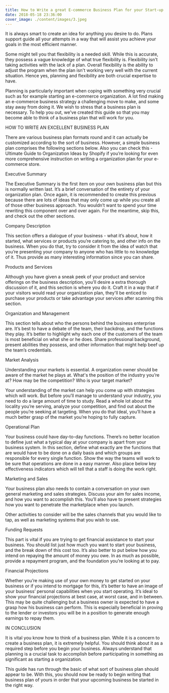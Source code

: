 ```yaml
---
title: How to Write a great E-commerce Business Plan for your Start-up
date: 2018-05-18 23:36:00
cover_image: ./content/images/3.jpeg
---
```




It is always smart to create an idea for anything you desire to do. Plans support guide all your attempts in a way that will assist you achieve your goals in the most efficient manner.

Some might tell you that flexibility is a needed skill. While this is accurate, they possess a vague knowledge of what true flexibility is. Flexibility isn't taking activities with the lack of a plan. Overall flexibility is the ability to adjust the program when the plan isn't working very well with the current situation. Hence yes, planning and flexibility are both crucial expertise to have.

Planning is particularly important when coping with something very crucial such as for example starting an e-commerce organization. A lot find making an e-commerce business strategy a challenging move to make, and some stay away from doing it. We wish to stress that a business plan is necessary. To help you out, we've created this guide so that you may become able to think of a business plan that will work for you.

HOW TO WRITE AN EXCELLENT BUSINESS PLAN

There are various business plan formats round and it can actually be customized according to the sort of business. However, a simple business plan comprises the following sections below. Also you can check this - Ultimate Guide to Organization Ideas by Shopify if you’re looking for even more comprehensive instruction on writing a organization plan for your e-commerce store.

Executive Summary

The Executive Summary is the first item on your own business plan but this is normally written last. It’s a brief conversation of the entirety of your organization plan. Once again, it is recommended to create this previous because there are lots of ideas that may only come up while you create all of those other business approach. You wouldn’t want to spend your time rewriting this component over and over again. For the meantime, skip this, and check out the other sections.

Company Description

This section offers a dialogue of your business - what it’s about, how it started, what services or products you’re catering to, and other info on the business. When you do that, try to consider it from the idea of watch that you’re presenting your company to anyone who has little to no knowledge of it. Thus provide as many interesting information since you can share.

Products and Services

Although you have given a sneak peek of your product and service offerings on the business description, you’ll desire a extra thorough discussion of it, and this section is where you do it. Craft it in a way that if your visitors would read your organization plan, they'll be enticed to purchase your products or take advantage your services after scanning this section.

Organization and Management

This section tells about who the persons behind the business enterprise are. It’s best to have a debate of the team, their backdrop, and the functions they play. It’s better to highlight why each one of the customers of the team is most beneficial on what she or he does. Share professional background, present abilities they possess, and other information that might help beef up the team’s credentials.

Market Analysis

Understanding your markets is essential. A organization owner should be aware of the market he plays at. What's the position of the industry you’re at? How may be the competition? Who is your target market?

Your understanding of the market can help you come up with strategies which will work. But before you’ll manage to understand your industry, you need to do a large amount of time to study. Read a whole lot about the locality you’re serving, analyze your competition, and find out about the people you’re seeking at targeting. When you do that ideal, you’ll have a much better grasp of the market you’re hoping to fully capture.

Operational Plan

Your business could have day-to-day functions. There’s no better location to define just what a typical day at your company is apart from your business system. In this section, define what exactly are the functions that are would have to be done on a daily basis and which groups are responsible for every single function. Show the way the teams will work to be sure that operations are done in a easy manner. Also place below key effectiveness indicators which will tell that a staff is doing the work right.

Marketing and Sales

Your business plan also needs to contain a conversation on your own general marketing and sales strategies. Discuss your aim for sales income, and how you want to accomplish this. You’ll also have to present strategies how you want to penetrate the marketplace when you launch.

Other activities to consider will be the sales channels that you would like to tap, as well as marketing systems that you wish to use.

Funding Requests

This part is vital if you are trying to get financial assistance to start your business. You should list just how much you want to start your business, and the break down of this cost too. It’s also better to put below how you intend on repaying the amount of money you owe. In as much as possible, provide a repayment program, and the foundation you’re looking at to pay.

Financial Projections

Whether you’re making use of your own money to get started on your business or if you intend to mortgage for this, it’s better to have an image of your business’ personal capabilities when you start operating. It’s ideal to show your financial projections at best case, at worst case, and in between. This may be quite challenging but a business owner is expected to have a grasp how his business can perform. This is especially beneficial in proving to the lender or investors you will be in a position to generate enough earnings to repay them.

IN CONCLUSION

It is vital you know how to think of a business plan. While it is a concern to create a business plan, it is extremely helpful. You should think about it as a required step before you begin your business. Always understand that planning is a crucial task to accomplish before participating in something as significant as starting a organization.

This guide has run through the basic of what sort of business plan should appear to be. With this, you should now be ready to begin writing that business plan of yours in order that your upcoming business be started in the right way.